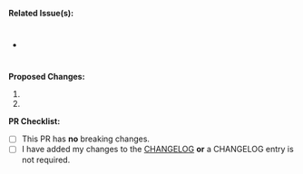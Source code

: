 **Related Issue(s):** 

- #

**Proposed Changes:**

1. 
2. 

**PR Checklist:**

- [ ] This PR has **no** breaking changes.
- [ ] I have added my changes to the [CHANGELOG](https://github.com/RS-PYTHON/download-stac-api-extension/blob/main/CHANGELOG.md) **or** a CHANGELOG entry is not required.
